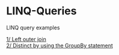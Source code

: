 # LINQ-Queries
LINQ query examples

[1/ Left outer join](https://github.com/OlivierMounicq/LINQ-Queries/blob/master/LeftOuterJoin.md)  
[2/ Distinct by using the GroupBy statement](https://github.com/OlivierMounicq/LINQ-Queries/blob/master/DistinctByUsingGrouypBy.md)  


